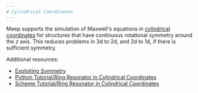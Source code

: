 ```yaml
---
# Cylindrical Coordinates
---
```


Meep supports the simulation of Maxwell's equations in [cylindrical coordinates](https://en.wikipedia.org/wiki/Cylindrical_coordinate_system) for structures that have continuous rotational symmetry around the *z* axis. This reduces problems in 3d to 2d, and 2d to 1d, if there is sufficient symmetry.

Additional resources:

-   [Exploiting Symmetry](Exploiting_Symmetry.md)
-   [Python Tutorial/Ring Resonator in Cylindrical Coordinates](Python_Tutorials/Ring_Resonator_in_Cylindrical_Coordinates.md)
-   [Scheme Tutorial/Ring Resonator in Cylindrical Coordinates](Scheme_Tutorials/Ring_Resonator_in_Cylindrical_Coordinates.md)

